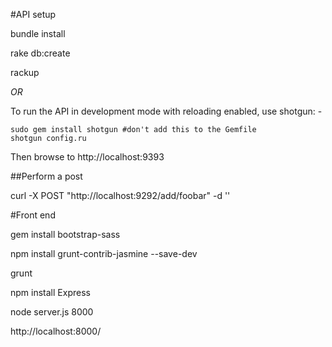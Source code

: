 #API setup

bundle install

rake db:create

rackup

*OR*


To run the API in development mode with reloading enabled, use shotgun: -

```
sudo gem install shotgun #don't add this to the Gemfile
shotgun config.ru
```

Then browse to http://localhost:9393

##Perform a post

curl -X POST "http://localhost:9292/add/foobar"  -d ''


#Front end

gem install bootstrap-sass

npm install grunt-contrib-jasmine --save-dev

grunt

npm install Express

node server.js 8000

http://localhost:8000/